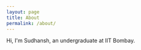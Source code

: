 ```yaml
---
layout: page
title: About
permalink: /about/
---
```


Hi, I'm Sudhansh, an undergraduate at IIT Bombay.  

